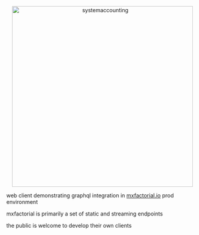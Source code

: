 <p align="center">
  <img width="475" alt="systemaccounting" src="https://user-images.githubusercontent.com/12200465/37568924-06f05d08-2a99-11e8-8891-60f373b33421.png">
</p>

web client demonstrating graphql integration in [mxfactorial.io](https://mxfactorial.io/) prod environment

mxfactorial is primarily a set of static and streaming endpoints

the public is welcome to develop their own clients